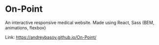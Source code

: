 # On-Point

An interactive responsive medical website. Made using React, Sass (BEM, animations, flexbox)

Link: https://andreybasov.github.io/On-Point/
